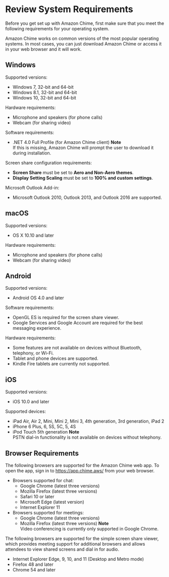 # Review System Requirements<a name="chime-requirements"></a>

Before you get set up with Amazon Chime, first make sure that you meet the following requirements for your operating system\.

Amazon Chime works on common versions of the most popular operating systems\. In most cases, you can just download Amazon Chime or access it in your web browser and it will work\.

## Windows<a name="windows"></a>

Supported versions:
+ Windows 7, 32\-bit and 64\-bit
+ Windows 8\.1, 32\-bit and 64\-bit
+ Windows 10, 32\-bit and 64\-bit

Hardware requirements:
+ Microphone and speakers \(for phone calls\)
+ Webcam \(for sharing video\)

Software requirements:
+ \.NET 4\.0 Full Profile \(for Amazon Chime client\)
**Note**  
If this is missing, Amazon Chime will prompt the user to download it during installation\.

Screen share configuration requirements:
+ **Screen Share** must be set to **Aero and Non\-Aero themes**\.
+ **Display Setting Scaling** must be set to **100% and custom settings**\.

Microsoft Outlook Add\-in:
+ Microsoft Outlook 2010, Outlook 2013, and Outlook 2016 are supported\.

## macOS<a name="mac"></a>

Supported versions:
+ OS X 10\.10 and later

Hardware requirements:
+ Microphone and speakers \(for phone calls\)
+ Webcam \(for sharing video\)

## Android<a name="android"></a>

Supported versions:
+ Android OS 4\.0 and later

Software requirements:
+ OpenGL ES is required for the screen share viewer\.
+ Google Services and Google Account are required for the best messaging experience\.

Hardware requirements:
+ Some features are not available on devices without Bluetooth, telephony, or Wi\-Fi\.
+ Tablet and phone devices are supported\.
+ Kindle Fire tablets are currently not supported\.

## iOS<a name="ios"></a>

Supported versions:
+ iOS 10\.0 and later

Supported devices:
+ iPad Air, Air 2, Mini, Mini 2, Mini 3, 4th generation, 3rd generation, iPad 2
+ iPhone 6 Plus, 6, 5S, 5C, 5, 4S
+ iPod Touch 5th generation
**Note**  
PSTN dial\-in functionality is not available on devices without telephony\.

## Browser Requirements<a name="browser"></a>

The following browsers are supported for the Amazon Chime web app\. To open the app, sign in to [https://app\.chime\.aws/](https://app.chime.aws/) from your web browser\.
+ Browsers supported for chat:
  + Google Chrome \(latest three versions\)
  + Mozilla Firefox \(latest three versions\)
  + Safari 10 or later
  + Microsoft Edge \(latest version\)
  + Internet Explorer 11
+ Browsers supported for meetings:
  + Google Chrome \(latest three versions\)
  + Mozilla Firefox \(latest three versions\)
**Note**  
Video conferencing is currently only supported in Google Chrome\.

The following browsers are supported for the simple screen share viewer, which provides meeting support for additional browsers and allows attendees to view shared screens and dial in for audio\.
+ Internet Explorer Edge, 9, 10, and 11 \(Desktop and Metro mode\)
+ Firefox 48 and later
+ Chrome 54 and later